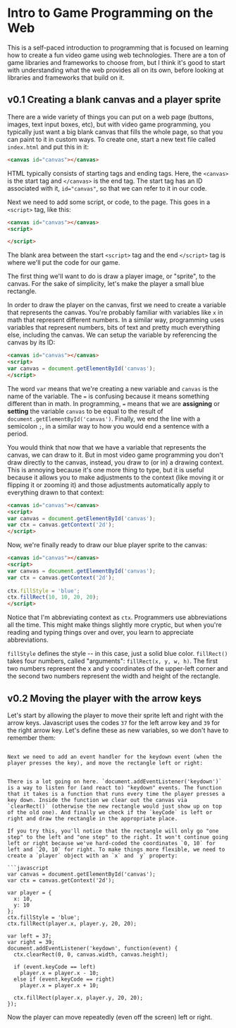 # Intro to Game Programming on the Web

This is a self-paced introduction to programming that is focused on learning how to create a fun video game using web technologies. There are a ton of game libraries and frameworks to choose from, but I think it's good to start with understanding what the web provides all on its own, before looking at libraries and frameworks that build on it.

## v0.1 Creating a blank canvas and a player sprite

There are a wide variety of things you can put on a web page (buttons, images, text input boxes, etc), but with video game programming, you typically just want a big blank canvas that fills the whole page, so that you can paint to it in custom ways. To create one, start a new text file called `index.html` and put this in it:

```html
<canvas id="canvas"></canvas>
```

HTML typically consists of starting tags and ending tags. Here, the `<canvas>` is the start tag and `</canvas>` is the end tag. The start tag has an ID associated with it, `id="canvas"`, so that we can refer to it in our code.

Next we need to add some script, or code, to the page. This goes in a `<script>` tag, like this:

```html
<canvas id="canvas"></canvas>
<script>

</script>
```

The blank area between the start `<script>` tag and the end `</script>` tag is where we'll put the code for our game.

The first thing we'll want to do is draw a player image, or "sprite", to the canvas. For the sake of simplicity, let's make the player a small blue rectangle.

In order to draw the player on the canvas, first we need to create a variable that represents the canvas. You're probably familiar with variables like `x` in math that represent different numbers. In a similar way, programming uses variables that represent numbers, bits of text and pretty much everything else, including the canvas. We can setup the variable by referencing the canvas by its ID:

```html
<canvas id="canvas"></canvas>
<script>
var canvas = document.getElementById('canvas');
</script>
```

The word `var` means that we're creating a new variable and `canvas` is the name of the variable. The `=` is confusing because it means something different than in math. In programming, `=` means that we are **assigning** or **setting** the variable `canvas` to be equal to the result of `document.getElementById('canvas')`. Finally, we end the line with a semicolon `;`, in a similar way to how you would end a sentence with a period.

You would think that now that we have a variable that represents the canvas, we can draw to it. But in most video game programming you don't draw directly to the canvas, instead, you draw to (or in) a drawing context. This is annoying because it's one more thing to type, but it is useful because it allows you to make adjustments to the context (like moving it or flipping it or zooming it) and those adjustments automatically apply to everything drawn to that context:

```html
<canvas id="canvas"></canvas>
<script>
var canvas = document.getElementById('canvas');
var ctx = canvas.getContext('2d');
</script>
```

Now, we're finally ready to draw our blue player sprite to the canvas:

```html
<canvas id="canvas"></canvas>
<script>
var canvas = document.getElementById('canvas');
var ctx = canvas.getContext('2d');
  
ctx.fillStyle = 'blue';
ctx.fillRect(10, 10, 20, 20);
</script>
```

Notice that I'm abbreviating context as `ctx`. Programmers use abbreviations all the time. This might make things slightly more cryptic, but when you're reading and typing things over and over, you learn to appreciate abbreviations.

`fillStyle` defines the style -- in this case, just a solid blue color. `fillRect()` takes four numbers, called "arguments": `fillRect(x, y, w, h)`. The first two numbers represent the x and y coordinates of the upper-left corner and the second two numbers represent the width and height of the rectangle.

## v0.2 Moving the player with the arrow keys

Let's start by allowing the player to move their sprite left and right with the arrow keys. Javascript uses the codes `37` for the left arrow key and `39` for the right arrow key. Let's define these as new variables, so we don't have to remember them:

<canvas id="canvas"></canvas>
<script>
var canvas = document.getElementById('canvas');
var ctx = canvas.getContext('2d');
  
ctx.fillStyle = 'blue';
ctx.fillRect(10, 10, 20, 20);

var left = 37;
var right = 39;
</script>
```

Next we need to add an event handler for the keydown event (when the player presses the key), and move the rectangle left or right:

```
<canvas id="canvas"></canvas>
<script>
var canvas = document.getElementById('canvas');
var ctx = canvas.getContext('2d');
  
ctx.fillStyle = 'blue';
ctx.fillRect(10, 10, 20, 20);

var left = 37;
var right = 39;
document.addEventListener('keydown', function(event) {
  ctx.clearRect(0, 0, canvas.width, canvas.height);

  if (event.keyCode == left)
    ctx.fillRect(0, 10, 20, 20);
  else if (event.keyCode == right)
    ctx.fillRect(20, 10, 20, 20);
});
</script>
```

There is a lot going on here. `document.addEventListener('keydown')` is a way to listen for (and react to) "keydown" events. The function that it takes is a function that runs every time the player presses a key down. Inside the function we clear out the canvas via `clearRect()` (otherwise the new rectangle would just show up on top of the old one). And finally we check if the `keyCode` is left or right and draw the rectangle in the appropriate place.

If you try this, you'll notice that the rectangle will only go "one step" to the left and "one step" to the right. It won't continue going left or right because we've hard-coded the coordinates `0, 10` for left and `20, 10` for right. To make things more flexible, we need to create a `player` object with an `x` and `y` property:

```javascript
var canvas = document.getElementById('canvas');
var ctx = canvas.getContext('2d');

var player = {
  x: 10,
  y: 10
};
ctx.fillStyle = 'blue';
ctx.fillRect(player.x, player.y, 20, 20);

var left = 37;
var right = 39;
document.addEventListener('keydown', function(event) {
  ctx.clearRect(0, 0, canvas.width, canvas.height);

  if (event.keyCode == left)
    player.x = player.x - 10;
  else if (event.keyCode == right)
    player.x = player.x + 10;

  ctx.fillRect(player.x, player.y, 20, 20);
});
```

Now the player can move repeatedly (even off the screen) left or right. 


